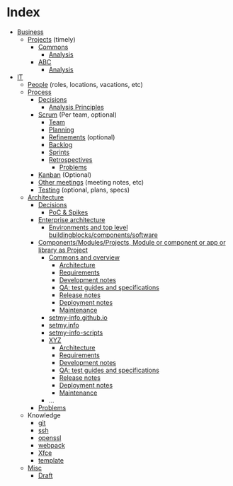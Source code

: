 # Index

* [Business](empty.html)
    * [Projects](empty.html) (timely)
        * [Commons](empty.html)
            * [Analysis](business/projects/commons/analysis.html)
        * [ABC](empty.html)
            * [Analysis](business/projects/ABC/analysis.html)
* [IT](empty.html)
    * [People](it/people.html) (roles, locations, vacations, etc)
    * [Process](it/process/index.html)
        * [Decisions](it/process/decisions/index.html)
            * [Analysis Principles](it/process/decisions/analysisPrinciples.html)
        * [Scrum](it/process/scrum/index.html) (Per team, optional)
            * [Team](it/process/scrum/team.html)
            * [Planning](it/process/scrum/planning.html)
            * [Refinements](it/process/scrum/refinements.html) (optional)
            * [Backlog](it/process/scrum/backlog.html)
            * [Sprints](it/process/scrum/sprints.html)
            * [Retrospectives](it/process/scrum/retrospectives/index.html)
                * [Problems](it/process/scrum/retrospectives/problems.html)
        * [Kanban](it/process/kanban/index.html) (Optional)
        * [Other meetings](it/process/othermeetings.html) (meeting notes, etc)
        * [Testing](it/process/testing.html) (optional, plans, specs)
    * [Architecture](it/architecture/index.html)
        * [Decisions](it/architecture/decisions/index.html)
            * [PoC & Spikes](it/architecture/decisions/poc-spikes/index.html)
        * [Enterprise architecture](it/architecture/enterprise-architecture/index.html)
            * [Environments and top level buildingblocks/components/software](it/architecture/enterprise-architecture/buildingblocks.html)
        * [Components/Modules/Projects, Module or component or app or library as Project](it/architecture/components/index.html)
            * [Commons and overview](empty.html)
                * [Architecture](empty.html)
                * [Requirements](empty.html)
                * [Development notes](empty.html)
                * [QA: test guides and specifications](empty.html)
                * [Release notes](empty.html)
                * [Deployment notes](empty.html)
                * [Maintenance](empty.html)
            * [setmy-info.github.io](it/architecture/components/setmy-info.github.io.html)
            * [setmy.info](it/architecture/components/setmy.info.html)
            * [setmy-info-scripts](it/architecture/components/setmy-info-scripts.html)
            * [XYZ](empty.html)
                * [Architecture](empty.html)
                * [Requirements](empty.html)
                * [Development notes](empty.html)
                * [QA: test guides and specifications](empty.html)
                * [Release notes](empty.html)
                * [Deployment notes](empty.html)
                * [Maintenance](empty.html)
            * ...
        * [Problems](it/architecture/problems/index.html)
    * Knowledge
        * [git](git.html)
        * [ssh](ssh.html)
        * [openssl](openssl.html)
        * [webpack](webpack.html)
        * [Xfce](xfce.html)
        * [template](template.html)
    * [Misc](empty.html)
        * [Draft](draft.html)
